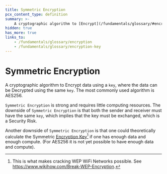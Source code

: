 ```yaml
---
title: Symmetric Encryption
pcx_content_type: definition
summary: >-
    A cryptographic algorithm to [Encrypt](/fundamentals/glossary/#encryption) data using a `key`, where the data can be Decrypted using the same `key`. The most commonly used algorithm is AES256.
hidden: true
has_more: true
links_to:
    - /fundamentals/glossary/encryption
    - /fundamentals/glossary/encryption-key
---
```


# Symmetric Encryption

A cryptographic algorithm to Encrypt data using a `key`, where the data can be Decrypted using the same `key`. The most commonly used algorithm is AES256.

`Symmetric Encryption` is strong and requires little computing resources. The downside of `Symmetric Encryption` is that both the sender and receiver must have the same `key`, which implies that the key must be exchanged, which is a Security Risk.

Another downside of `Symmetric Encryption` is that one could theoretically calculate the Symmetric [Encryption Key](/fundamentals/glossary/encryption-key)[^1] if one has enough data and enough compute. (For AES256 it is not yet possible to have enough data and compute).

[^1]: This is what makes cracking WEP WiFi Networks possible. See https://www.wikihow.com/Break-WEP-Encryption.
